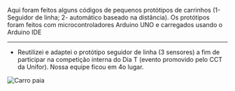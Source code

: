 Aqui foram feitos alguns códigos de pequenos protótipos de carrinhos
(1- Seguidor de linha; 2- automático baseado na distância).
Os protótipos foram feitos com microcontroladores Arduino UNO e carregados usando o Arduino IDE

-----------------------------------------------------------------------------------------------------
- Reutilizei e adaptei o protótipo seguidor de linha (3 sensores) a fim de participar na competição
interna do Dia T (evento promovido pelo CCT da Unifor). Nossa equipe ficou em 4o lugar.

![Carro paia](https://github.com/user-attachments/assets/33d91cc9-202f-4640-a73f-5cc16d339e4a)
